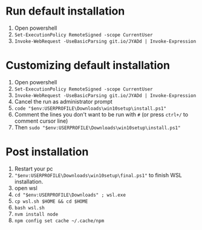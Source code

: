 # Run default installation

1. Open powershell
2. `Set-ExecutionPolicy RemoteSigned -scope CurrentUser`
3. `Invoke-WebRequest -UseBasicParsing git.io/JYADd | Invoke-Expression`

# Customizing default installation

1. Open powershell
2. `Set-ExecutionPolicy RemoteSigned -scope CurrentUser`
3. `Invoke-WebRequest -UseBasicParsing git.io/JYADd | Invoke-Expression`
4. Cancel the run as administrator prompt
5. `code "$env:USERPROFILE\Downloads\win10setup\install.ps1"`
6. Comment the lines you don't want to be run with `#` (or press `ctrl+/` to comment cursor line)
7. Then `sudo "$env:USERPROFILE\Downloads\win10setup\install.ps1"`

# Post installation

1. Restart your pc
2. `"$env:USERPROFILE\Downloads\win10setup\final.ps1"` to finish WSL installation.
3. open wsl
4. `cd "$env:USERPROFILE\Downloads" ; wsl.exe`
5. `cp wsl.sh $HOME && cd $HOME`
6. `bash wsl.sh`
7. `nvm install node`
8. `npm config set cache ~/.cache/npm`

